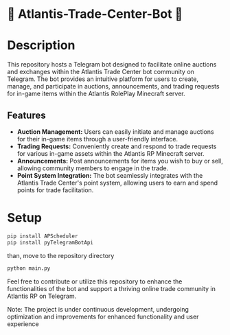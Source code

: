 # 🐬 Atlantis-Trade-Center-Bot 🐬

# Description
This repository hosts a Telegram bot designed to facilitate online auctions and exchanges within the Atlantis Trade Center bot community on Telegram. The bot provides an intuitive platform for users to create, manage, and participate in auctions, announcements, and trading requests for in-game items within the Atlantis RolePlay Minecraft server.

## Features
- **Auction Management:** Users can easily initiate and manage auctions for their in-game items through a user-friendly interface.
- **Trading Requests:** Conveniently create and respond to trade requests for various in-game assets within the Atlantis RP Minecraft server.
- **Announcements:** Post announcements for items you wish to buy or sell, allowing community members to engage in the trade.
- **Point System Integration:** The bot seamlessly integrates with the Atlantis Trade Center's point system, allowing users to earn and spend points for trade facilitation.

# Setup
```bash
pip install APScheduler
pip install pyTelegramBotApi
```
than, move to the repository directory
```bash
python main.py
```
Feel free to contribute or utilize this repository to enhance the functionalities of the bot and support a thriving online trade community in Atlantis RP on Telegram.

Note: The project is under continuous development, undergoing optimization and improvements for enhanced functionality and user experience
